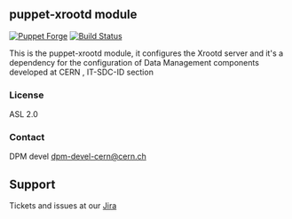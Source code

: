 ## puppet-xrootd module
[![Puppet Forge](http://img.shields.io/puppetforge/v/lcgdm/xrootd.svg)](https://forge.puppetlabs.com/lcgdm/xrootd)
[![Build Status](https://travis-ci.org/cern-it-sdc-id/puppet-xrootd.svg?branch=master)]([https://travis-ci.org/cern-it-sdc-id/puppet-xrootd.svg)


This is the puppet-xrootd module, it configures the Xrootd server and it's a dependency for the configuration of Data Management components developed at CERN , IT-SDC-ID section

### License
ASL 2.0

### Contact
DPM devel <dpm-devel-cern@cern.ch>

## Support
Tickets and issues at our [Jira](https://its.cern.ch/jira/projects/LCGDM/)
